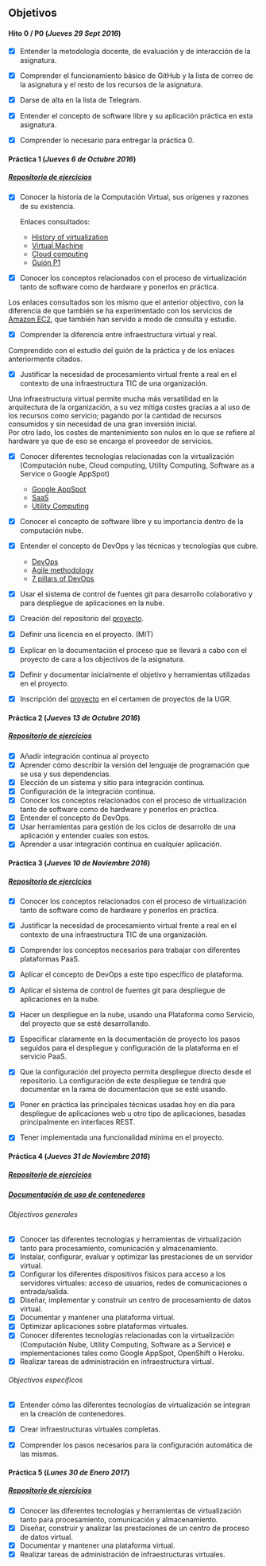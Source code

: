 ## Objetivos

#### Hito 0 / P0  (*Jueves 29 Sept 2016*)

- [x] Entender la metodología docente, de evaluación y de interacción de la asignatura.

- [x] Comprender el funcionamiento básico de GitHub y la lista de correo de la asignatura y el resto de los recursos de la asignatura.

- [x] Darse de alta en la lista de Telegram.

- [x] Entender el concepto de software libre y su aplicación práctica en esta asignatura.

- [x] Comprender lo necesario para entregar la práctica 0.

#### Práctica 1 (*Jueves 6 de Octubre 2016*)

##### [Repositorio de ejercicios](https://github.com/MarFerPra/EjerciciosIV/blob/master/Tema1.md)   
- [x] Conocer la historia de la Computación Virtual, sus orígenes y razones de su existencia.

  Enlaces consultados:
  * [History of virtualization](http://www.everythingvm.com/content/history-virtualization)
  * [Virtual Machine](https://en.wikipedia.org/wiki/Virtual_machine)
  * [Cloud computing](https://en.wikipedia.org/wiki/Cloud_computing)
  * [Guión P1](https://jj.github.io/IV/documentos/temas/Intro_concepto_y_soporte_fisico)


- [x] Conocer los conceptos relacionados con el proceso de virtualización tanto de software  como de hardware y ponerlos en práctica.  

Los enlaces consultados son los mismo que el anterior objectivo, con la diferencia de que también se ha experimentado con los servicios de [Amazon EC2](https://aws.amazon.com/es/ec2/), que también han servido a modo de consulta y estudio.

- [x] Comprender la diferencia entre infraestructura virtual y real.

Comprendido con el estudio del guión de la práctica y de los enlaces anteriormente citados.

- [x] Justificar la necesidad de procesamiento virtual frente a real en el contexto de una infraestructura TIC de una organización.

Una infraestructura virtual permite mucha más versatilidad en la arquitectura de la organización, a su vez mitiga costes gracias a al uso de los recursos como servicio; pagando por la cantidad de recursos consumidos y sin necesidad de una gran inversión inicial.  
Por otro lado, los costes de mantenimiento son nulos en lo que se refiere al hardware ya que de eso se encarga el proveedor de servicios.  


- [x] Conocer diferentes tecnologías relacionadas con la virtualización (Computación nube, Cloud computing, Utility Computing, Software as a Service o Google AppSpot)

  * [Google AppSpot](https://cloud.google.com/appengine/)
  * [SaaS](https://en.wikipedia.org/wiki/Software_as_a_service)
  * [Utility Computing](https://es.wikipedia.org/wiki/Utility_computing)


- [x] Conocer el concepto de software libre y su importancia dentro de la computación nube.

- [x] Entender el concepto de DevOps y las técnicas y tecnologías que cubre.

  * [DevOps](https://en.wikipedia.org/wiki/DevOps)
  * [Agile methodology](http://agilemethodology.org/)
  * [7 pillars of DevOps](https://devops.com/2016/08/01/7-pillars-of-devops-essential-foundations-for-enterprise-success/)


- [x] Usar el sistema de control de fuentes git para desarrollo colaborativo y para despliegue de aplicaciones en la nube.

- [x] Creación del repositorio del [proyecto](https://github.com/MarFerPra/teletorrent).

- [x] Definir una licencia en el proyecto. (MIT)

- [x] Explicar en la documentación el proceso que se llevará a cabo con el proyecto de cara a los objectivos de la asignatura.

- [x] Definir y documentar inicialmente el objetivo y herramientas utilizadas en el proyecto.

- [x] Inscripción del [proyecto](https://github.com/MarFerPra/teletorrent) en el certamen de proyectos de la UGR.

#### Práctica 2 (*Jueves 13 de Octubre 2016*)

##### [Repositorio de ejercicios](https://github.com/MarFerPra/EjerciciosIV/blob/master/Tema2.md)

- [x] Añadir integración continua al proyecto
- [x] Aprender cómo describir la versión del lenguaje de programación que se usa y sus dependencias.
- [x] Elección de un sistema y sitio para integración continua.
- [x] Configuración de la integración continua.
- [x] Conocer los conceptos relacionados con el proceso de virtualización tanto de software como de hardware y ponerlos en práctica.
- [x] Entender el concepto de DevOps.
- [x] Usar herramientas para gestión de los ciclos de desarrollo de una aplicación y entender cuales son estos.
- [x] Aprender a usar integración continua en cualquier aplicación.

#### Práctica 3 (*Jueves 10 de Noviembre 2016*)

##### [Repositorio de ejercicios](https://github.com/MarFerPra/EjerciciosIV/blob/master/Tema3.md)

* [x] Conocer los conceptos relacionados con el proceso de virtualización tanto de software como de hardware y ponerlos en práctica.

* [x] Justificar la necesidad de procesamiento virtual frente a real en el contexto de una infraestructura TIC de una organización.

* [x] Comprender los conceptos necesarios para trabajar con diferentes plataformas PaaS.

* [x] Aplicar el concepto de DevOps a este tipo específico de plataforma.

* [x] Aplicar el sistema de control de fuentes git para despliegue de aplicaciones en la nube.

* [x] Hacer un despliegue en la nube, usando una Plataforma como Servicio, del proyecto que se esté desarrollando.

* [x] Especificar claramente en la documentación de proyecto los pasos seguidos para el despliegue y configuración de la plataforma en el servicio PaaS.

* [x] Que la configuración del proyecto permita despliegue directo desde el repositorio. La configuración de este despliegue se tendrá que documentar en la rama de documentación que se esté usando.

* [x]  Poner en práctica las principales técnicas usadas hoy en día para despliegue de aplicaciones web u otro tipo de aplicaciones, basadas principalmente en interfaces REST.

* [x] Tener implementada una funcionalidad mínima en el proyecto.

#### Práctica 4 (*Jueves 31 de Noviembre 2016*)

##### [Repositorio de ejercicios](https://github.com/MarFerPra/EjerciciosIV/blob/master/Tema4.md)

##### [Documentación de uso de contenedores](https://github.com/MarFerPra/teletorrent/tree/documentation)

###### Objectivos generales

* [x] Conocer las diferentes tecnologías y herramientas de virtualización tanto para procesamiento, comunicación y almacenamiento.
* [x] Instalar, configurar, evaluar y optimizar las prestaciones de un servidor virtual.
* [x] Configurar los diferentes dispositivos físicos para acceso a los servidores virtuales: acceso de usuarios, redes de comunicaciones o entrada/salida.
* [x] Diseñar, implementar y construir un centro de procesamiento de datos virtual.
* [x] Documentar y mantener una plataforma virtual.
* [x] Optimizar aplicaciones sobre plataformas virtuales.
* [x] Conocer diferentes tecnologías relacionadas con la virtualización (Computación Nube, Utility Computing, Software as a Service) e implementaciones tales como Google AppSpot, OpenShift o Heroku.
* [x] Realizar tareas de administración en infraestructura virtual.

###### Objectivos específicos

* [x] Entender cómo las diferentes tecnologías de virtualización se integran en la creación de contenedores.

* [x] Crear infraestructuras virtuales completas.

* [x] Comprender los pasos necesarios para la configuración automática de las mismas.


#### Práctica 5 (*Lunes 30 de Enero 2017*)

##### [Repositorio de ejercicios](https://github.com/MarFerPra/EjerciciosIV/blob/master/Tema5.md)

* [x] Conocer las diferentes tecnologías y herramientas de virtualización tanto para procesamiento, comunicación y almacenamiento.
* [x] Diseñar, construir y analizar las prestaciones de un centro de proceso de datos virtual.
* [x] Documentar y mantener una plataforma virtual.
* [x] Realizar tareas de administración de infraestructuras virtuales.
